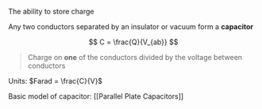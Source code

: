 The ability to store charge

Any two conductors separated by an insulator or vacuum form a **capacitor**

$$
C = \frac{Q}{V_{ab}}
$$

> Charge on **one** of the conductors divided by the voltage between conductors

Units: $Farad = \frac{C}{V}$

Basic model of capacitor: [[Parallel Plate Capacitors]]